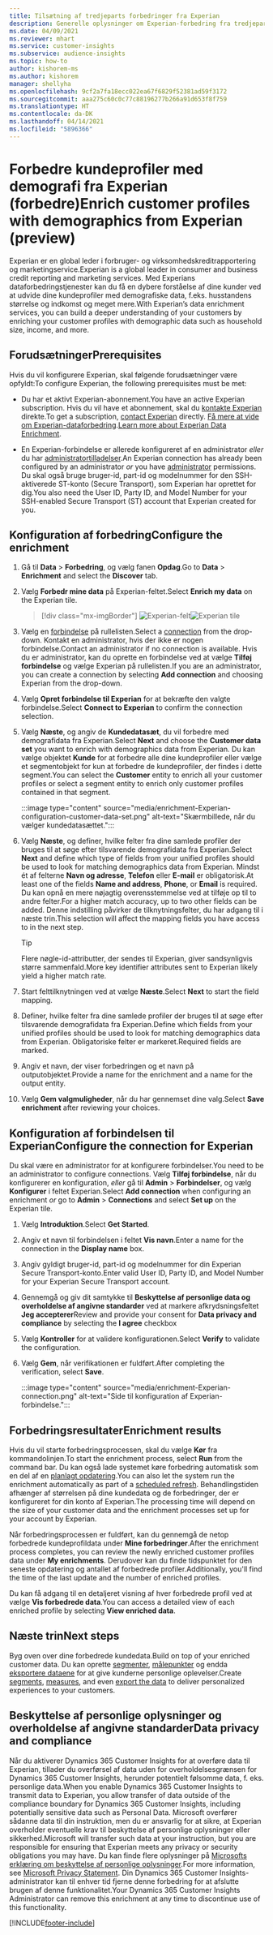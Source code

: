 ```yaml
---
title: Tilsætning af tredjeparts forbedringer fra Experian
description: Generelle oplysninger om Experian-forbedring fra tredjepart.
ms.date: 04/09/2021
ms.reviewer: mhart
ms.service: customer-insights
ms.subservice: audience-insights
ms.topic: how-to
author: kishorem-ms
ms.author: kishorem
manager: shellyha
ms.openlocfilehash: 9cf2a7fa18ecc022ea67f6829f52381ad59f3172
ms.sourcegitcommit: aaa275c60c0c77c88196277b266a91d653f8f759
ms.translationtype: HT
ms.contentlocale: da-DK
ms.lasthandoff: 04/14/2021
ms.locfileid: "5896366"
---
```

# <a name="enrich-customer-profiles-with-demographics-from-experian-preview"></a><span data-ttu-id="10839-103">Forbedre kundeprofiler med demografi fra Experian (forbedre)</span><span class="sxs-lookup"><span data-stu-id="10839-103">Enrich customer profiles with demographics from Experian (preview)</span></span>

<span data-ttu-id="10839-104">Experian er en global leder i forbruger- og virksomhedskreditrapportering og marketingservice.</span><span class="sxs-lookup"><span data-stu-id="10839-104">Experian is a global leader in consumer and business credit reporting and marketing services.</span></span> <span data-ttu-id="10839-105">Med Experians dataforbedringstjenester kan du få en dybere forståelse af dine kunder ved at udvide dine kundeprofiler med demografiske data, f.eks. husstandens størrelse og indkomst og meget mere.</span><span class="sxs-lookup"><span data-stu-id="10839-105">With Experian’s data enrichment services, you can build a deeper understanding of your customers by enriching your customer profiles with demographic data such as household size, income, and more.</span></span>

## <a name="prerequisites"></a><span data-ttu-id="10839-106">Forudsætninger</span><span class="sxs-lookup"><span data-stu-id="10839-106">Prerequisites</span></span>

<span data-ttu-id="10839-107">Hvis du vil konfigurere Experian, skal følgende forudsætninger være opfyldt:</span><span class="sxs-lookup"><span data-stu-id="10839-107">To configure Experian, the following prerequisites must be met:</span></span>

- <span data-ttu-id="10839-108">Du har et aktivt Experian-abonnement.</span><span class="sxs-lookup"><span data-stu-id="10839-108">You have an active Experian subscription.</span></span> <span data-ttu-id="10839-109">Hvis du vil have et abonnement, skal du [kontakte Experian](https://www.experian.com/marketing-services/contact) direkte.</span><span class="sxs-lookup"><span data-stu-id="10839-109">To get a subscription, [contact Experian](https://www.experian.com/marketing-services/contact) directly.</span></span> <span data-ttu-id="10839-110">[Få mere at vide om Experian-dataforbedring](https://www.experian.com/marketing-services/microsoft?cmpid=ems_web_mci_cdppage).</span><span class="sxs-lookup"><span data-stu-id="10839-110">[Learn more about Experian Data Enrichment](https://www.experian.com/marketing-services/microsoft?cmpid=ems_web_mci_cdppage).</span></span>

- <span data-ttu-id="10839-111">En Experian-forbindelse er allerede konfigureret af en administrator *eller* du har [administratortilladelser](permissions.md#administrator).</span><span class="sxs-lookup"><span data-stu-id="10839-111">An Experian connection has already been configured by an administrator *or* you have [administrator](permissions.md#administrator) permissions.</span></span> <span data-ttu-id="10839-112">Du skal også bruge bruger-id, part-id og modelnummer for den SSH-aktiverede ST-konto (Secure Transport), som Experian har oprettet for dig.</span><span class="sxs-lookup"><span data-stu-id="10839-112">You also need the User ID, Party ID, and Model Number for your SSH-enabled Secure Transport (ST) account that Experian created for you.</span></span>

## <a name="configure-the-enrichment"></a><span data-ttu-id="10839-113">Konfiguration af forbedring</span><span class="sxs-lookup"><span data-stu-id="10839-113">Configure the enrichment</span></span>

1. <span data-ttu-id="10839-114">Gå til **Data** > **Forbedring**, og vælg fanen **Opdag**.</span><span class="sxs-lookup"><span data-stu-id="10839-114">Go to **Data** > **Enrichment** and select the **Discover** tab.</span></span>

1. <span data-ttu-id="10839-115">Vælg **Forbedr mine data** på Experian-feltet.</span><span class="sxs-lookup"><span data-stu-id="10839-115">Select **Enrich my data** on the Experian tile.</span></span>

   > [!div class="mx-imgBorder"]
   > <span data-ttu-id="10839-116">![Experian-felt](media/experian-tile.png "Experian-felt")</span><span class="sxs-lookup"><span data-stu-id="10839-116">![Experian tile](media/experian-tile.png "Experian tile")</span></span>
   > 

1. <span data-ttu-id="10839-117">Vælg en [forbindelse](connections.md) på rullelisten.</span><span class="sxs-lookup"><span data-stu-id="10839-117">Select a [connection](connections.md) from the drop-down.</span></span> <span data-ttu-id="10839-118">Kontakt en administrator, hvis der ikke er nogen forbindelse.</span><span class="sxs-lookup"><span data-stu-id="10839-118">Contact an administrator if no connection is available.</span></span> <span data-ttu-id="10839-119">Hvis du er administrator, kan du oprette en forbindelse ved at vælge **Tilføj forbindelse** og vælge Experian på rullelisten.</span><span class="sxs-lookup"><span data-stu-id="10839-119">If you are an administrator, you can create a connection by selecting **Add connection** and choosing Experian from the drop-down.</span></span> 

1. <span data-ttu-id="10839-120">Vælg **Opret forbindelse til Experian** for at bekræfte den valgte forbindelse.</span><span class="sxs-lookup"><span data-stu-id="10839-120">Select **Connect to Experian** to confirm the connection selection.</span></span>

1.  <span data-ttu-id="10839-121">Vælg **Næste**, og angiv de **Kundedatasæt**, du vil forbedre med demografidata fra Experian.</span><span class="sxs-lookup"><span data-stu-id="10839-121">Select **Next** and choose the **Customer data set** you want to enrich with demographics data from Experian.</span></span> <span data-ttu-id="10839-122">Du kan vælge objektet **Kunde** for at forbedre alle dine kundeprofiler eller vælge et segmentobjekt for kun at forbedre de kundeprofiler, der findes i dette segment.</span><span class="sxs-lookup"><span data-stu-id="10839-122">You can select the **Customer** entity to enrich all your customer profiles or select a segment entity to enrich only customer profiles contained in that segment.</span></span>

    :::image type="content" source="media/enrichment-Experian-configuration-customer-data-set.png" alt-text="Skærmbillede, når du vælger kundedatasættet.":::

1. <span data-ttu-id="10839-124">Vælg **Næste**, og definer, hvilke felter fra dine samlede profiler der bruges til at søge efter tilsvarende demografidata fra Experian.</span><span class="sxs-lookup"><span data-stu-id="10839-124">Select **Next** and define which type of fields from your unified profiles should be used to look for matching demographics data from Experian.</span></span> <span data-ttu-id="10839-125">Mindst ét af felterne **Navn og adresse**, **Telefon** eller **E-mail** er obligatorisk.</span><span class="sxs-lookup"><span data-stu-id="10839-125">At least one of the fields **Name and address**, **Phone**, or **Email** is required.</span></span> <span data-ttu-id="10839-126">Du kan opnå en mere nøjagtig overensstemmelse ved at tilføje op til to andre felter.</span><span class="sxs-lookup"><span data-stu-id="10839-126">For a higher match accuracy, up to two other fields can be added.</span></span> <span data-ttu-id="10839-127">Denne indstilling påvirker de tilknytningsfelter, du har adgang til i næste trin.</span><span class="sxs-lookup"><span data-stu-id="10839-127">This selection will affect the mapping fields you have access to in the next step.</span></span>

    > [!TIP]
    > <span data-ttu-id="10839-128">Flere nøgle-id-attributter, der sendes til Experian, giver sandsynligvis større sammenfald.</span><span class="sxs-lookup"><span data-stu-id="10839-128">More key identifier attributes sent to Experian likely yield a higher match rate.</span></span>

1. <span data-ttu-id="10839-129">Start felttilknytningen ved at vælge **Næste**.</span><span class="sxs-lookup"><span data-stu-id="10839-129">Select **Next** to start the field mapping.</span></span>

1. <span data-ttu-id="10839-130">Definer, hvilke felter fra dine samlede profiler der bruges til at søge efter tilsvarende demografidata fra Experian.</span><span class="sxs-lookup"><span data-stu-id="10839-130">Define which fields from your unified profiles should be used to look for matching demographics data from Experian.</span></span> <span data-ttu-id="10839-131">Obligatoriske felter er markeret.</span><span class="sxs-lookup"><span data-stu-id="10839-131">Required fields are marked.</span></span>

1. <span data-ttu-id="10839-132">Angiv et navn, der viser forbedringen og et navn på outputobjektet.</span><span class="sxs-lookup"><span data-stu-id="10839-132">Provide a name for the enrichment and a name for the output entity.</span></span>

1. <span data-ttu-id="10839-133">Vælg **Gem valgmuligheder**, når du har gennemset dine valg.</span><span class="sxs-lookup"><span data-stu-id="10839-133">Select **Save enrichment** after reviewing your choices.</span></span>

## <a name="configure-the-connection-for-experian"></a><span data-ttu-id="10839-134">Konfiguration af forbindelsen til Experian</span><span class="sxs-lookup"><span data-stu-id="10839-134">Configure the connection for Experian</span></span> 

<span data-ttu-id="10839-135">Du skal være en administrator for at konfigurere forbindelser.</span><span class="sxs-lookup"><span data-stu-id="10839-135">You need to be an administrator to configure connections.</span></span> <span data-ttu-id="10839-136">Vælg **Tilføj forbindelse**, når du konfigurerer en konfiguration, *eller* gå til **Admin** > **Forbindelser**, og vælg **Konfigurer** i feltet Experian.</span><span class="sxs-lookup"><span data-stu-id="10839-136">Select **Add connection** when configuring an enrichment *or* go to **Admin** > **Connections** and select **Set up** on the Experian tile.</span></span>

1. <span data-ttu-id="10839-137">Vælg **Introduktion**.</span><span class="sxs-lookup"><span data-stu-id="10839-137">Select **Get Started**.</span></span>

1. <span data-ttu-id="10839-138">Angiv et navn til forbindelsen i feltet **Vis navn**.</span><span class="sxs-lookup"><span data-stu-id="10839-138">Enter a name for the connection in the **Display name** box.</span></span>

1. <span data-ttu-id="10839-139">Angiv gyldigt bruger-id, part-id og modelnummer for din Experian Secure Transport-konto.</span><span class="sxs-lookup"><span data-stu-id="10839-139">Enter valid User ID, Party ID, and Model Number for your Experian Secure Transport account.</span></span>

1. <span data-ttu-id="10839-140">Gennemgå og giv dit samtykke til **Beskyttelse af personlige data og overholdelse af angivne standarder** ved at markere afkrydsningsfeltet **Jeg accepterer**</span><span class="sxs-lookup"><span data-stu-id="10839-140">Review and provide your consent for **Data privacy and compliance** by selecting the **I agree** checkbox</span></span>

1. <span data-ttu-id="10839-141">Vælg **Kontroller** for at validere konfigurationen.</span><span class="sxs-lookup"><span data-stu-id="10839-141">Select **Verify** to validate the configuration.</span></span>

1. <span data-ttu-id="10839-142">Vælg **Gem**, når verifikationen er fuldført.</span><span class="sxs-lookup"><span data-stu-id="10839-142">After completing the verification, select **Save**.</span></span>
   
   :::image type="content" source="media/enrichment-Experian-connection.png" alt-text="Side til konfiguration af Experian-forbindelse.":::

## <a name="enrichment-results"></a><span data-ttu-id="10839-144">Forbedringsresultater</span><span class="sxs-lookup"><span data-stu-id="10839-144">Enrichment results</span></span>

<span data-ttu-id="10839-145">Hvis du vil starte forbedringsprocessen, skal du vælge **Kør** fra kommandolinjen.</span><span class="sxs-lookup"><span data-stu-id="10839-145">To start the enrichment process, select **Run** from the command bar.</span></span> <span data-ttu-id="10839-146">Du kan også lade systemet køre forbedring automatisk som en del af en [planlagt opdatering](system.md#schedule-tab).</span><span class="sxs-lookup"><span data-stu-id="10839-146">You can also let the system run the enrichment automatically as part of a [scheduled refresh](system.md#schedule-tab).</span></span> <span data-ttu-id="10839-147">Behandlingstiden afhænger af størrelsen på dine kundedata og de forbedringer, der er konfigureret for din konto af Experian.</span><span class="sxs-lookup"><span data-stu-id="10839-147">The processing time will depend on the size of your customer data and the enrichment processes set up for your account by Experian.</span></span>

<span data-ttu-id="10839-148">Når forbedringsprocessen er fuldført, kan du gennemgå de netop forbedrede kundeprofildata under **Mine forbedringer**.</span><span class="sxs-lookup"><span data-stu-id="10839-148">After the enrichment process completes, you can review the newly enriched customer profiles data under **My enrichments**.</span></span> <span data-ttu-id="10839-149">Derudover kan du finde tidspunktet for den seneste opdatering og antallet af forbedrede profiler.</span><span class="sxs-lookup"><span data-stu-id="10839-149">Additionally, you'll find the time of the last update and the number of enriched profiles.</span></span>

<span data-ttu-id="10839-150">Du kan få adgang til en detaljeret visning af hver forbedrede profil ved at vælge **Vis forbedrede data**.</span><span class="sxs-lookup"><span data-stu-id="10839-150">You can access a detailed view of each enriched profile by selecting **View enriched data**.</span></span>

## <a name="next-steps"></a><span data-ttu-id="10839-151">Næste trin</span><span class="sxs-lookup"><span data-stu-id="10839-151">Next steps</span></span>

<span data-ttu-id="10839-152">Byg oven over dine forbedrede kundedata.</span><span class="sxs-lookup"><span data-stu-id="10839-152">Build on top of your enriched customer data.</span></span> <span data-ttu-id="10839-153">Du kan oprette [segmenter](segments.md), [målepunkter](measures.md) og endda [eksportere dataene](export-destinations.md) for at give kunderne personlige oplevelser.</span><span class="sxs-lookup"><span data-stu-id="10839-153">Create [segments](segments.md), [measures](measures.md), and even [export the data](export-destinations.md) to deliver personalized experiences to your customers.</span></span>

## <a name="data-privacy-and-compliance"></a><span data-ttu-id="10839-154">Beskyttelse af personlige oplysninger og overholdelse af angivne standarder</span><span class="sxs-lookup"><span data-stu-id="10839-154">Data privacy and compliance</span></span>

<span data-ttu-id="10839-155">Når du aktiverer Dynamics 365 Customer Insights for at overføre data til Experian, tillader du overførsel af data uden for overholdelsesgrænsen for Dynamics 365 Customer Insights, herunder potentielt følsomme data, f. eks. personlige data.</span><span class="sxs-lookup"><span data-stu-id="10839-155">When you enable Dynamics 365 Customer Insights to transmit data to Experian, you allow transfer of data outside of the compliance boundary for Dynamics 365 Customer Insights, including potentially sensitive data such as Personal Data.</span></span> <span data-ttu-id="10839-156">Microsoft overfører sådanne data til din instruktion, men du er ansvarlig for at sikre, at Experian overholder eventuelle krav til beskyttelse af personlige oplysninger eller sikkerhed.</span><span class="sxs-lookup"><span data-stu-id="10839-156">Microsoft will transfer such data at your instruction, but you are responsible for ensuring that Experian meets any privacy or security obligations you may have.</span></span> <span data-ttu-id="10839-157">Du kan finde flere oplysninger på [Microsofts erklæring om beskyttelse af personlige oplysninger](https://go.microsoft.com/fwlink/?linkid=396732).</span><span class="sxs-lookup"><span data-stu-id="10839-157">For more information, see [Microsoft Privacy Statement](https://go.microsoft.com/fwlink/?linkid=396732).</span></span>
<span data-ttu-id="10839-158">Din Dynamics 365 Customer Insights-administrator kan til enhver tid fjerne denne forbedring for at afslutte brugen af denne funktionalitet.</span><span class="sxs-lookup"><span data-stu-id="10839-158">Your Dynamics 365 Customer Insights Administrator can remove this enrichment at any time to discontinue use of this functionality.</span></span>


[!INCLUDE[footer-include](../includes/footer-banner.md)]
